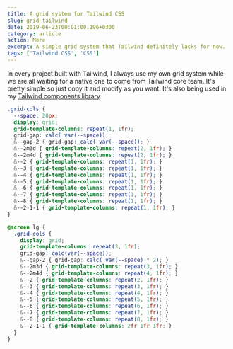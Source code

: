 ```yaml
---
title: A grid system for Tailwind CSS
slug: grid-tailwind
date: 2019-06-23T00:01:00.196+0300
category: article
action: More
excerpt: A simple grid system that Tailwind definitely lacks for now.
tags: ['Tailwind CSS', 'CSS']
---
```


In every project built with Tailwind, I always use my own grid system while we are all waiting for a native one to come from Tailwind core team. It's pretty simple so just copy it and modify as you want. It's also being used in my [Tailwind components library](/tools/tailwind).

```css
.grid-cols {
  --space: 20px;
  display: grid;
  grid-template-columns: repeat(1, 1fr);
  grid-gap: calc( var(--space));
  &--gap-2 { grid-gap: calc( var(--space)); }
  &--2m3d { grid-template-columns: repeat(2, 1fr); }
  &--2m4d { grid-template-columns: repeat(2, 1fr); }
  &--2 { grid-template-columns: repeat(1, 1fr); }
  &--3 { grid-template-columns: repeat(1, 1fr); }
  &--4 { grid-template-columns: repeat(1, 1fr); }
  &--5 { grid-template-columns: repeat(1, 1fr); }
  &--6 { grid-template-columns: repeat(1, 1fr); }
  &--7 { grid-template-columns: repeat(1, 1fr); }
  &--8 { grid-template-columns: repeat(1, 1fr); }
  &--2-1-1 { grid-template-columns: repeat(1, 1fr); }
}

@screen lg {
  .grid-cols {
    display: grid;
    grid-template-columns: repeat(3, 1fr);
    grid-gap: calc(var(--space));
    &--gap-2 { grid-gap: calc( var(--space) * 2); }
    &--2m3d { grid-template-columns: repeat(3, 1fr); }
    &--2m4d { grid-template-columns: repeat(4, 1fr); }
    &--2 { grid-template-columns: repeat(2, 1fr); }
    &--3 { grid-template-columns: repeat(3, 1fr); }
    &--4 { grid-template-columns: repeat(4, 1fr); }
    &--5 { grid-template-columns: repeat(5, 1fr); }
    &--6 { grid-template-columns: repeat(6, 1fr); }
    &--7 { grid-template-columns: repeat(7, 1fr); }
    &--8 { grid-template-columns: repeat(8, 1fr); }
    &--2-1-1 { grid-template-columns: 2fr 1fr 1fr; }
  }
}

```
